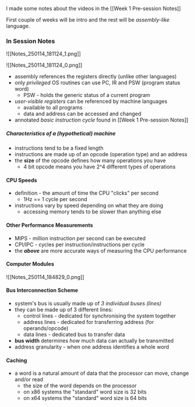 I made some notes about the videos in the [[Week 1 Pre-session Notes]]

First couple of weeks will be intro and the rest will be *assembly-like* language.

### In Session Notes
![[Notes_250114_181124_1.png]]

![[Notes_250114_181124_0.png]]
- assembly references the registers directly (unlike other languages)
- only *privileged* OS routines can use PC, IR and PSW (program status word)
	- PSW - holds the generic status of a current program
- *user-visible registers* can be referenced by machine languages
	- available to all programs
	- data and address can be accessed and changed
- annotated *basic instruction cycle* found in [[Week 1 Pre-session Notes]]

##### Characteristics of a (hypothetical) machine
- instructions tend to be a fixed length
- instructions are made up of an opcode (operation type) and an address
- the **size** of the opcode defines how many operations you have 
	- 4 bit opcode means you have 2^4 different types of operations

#### CPU Speeds
- definition - the amount of time the CPU "clicks" per second
	- 1Hz == 1 cycle per second
- instructions vary by speed depending on what they are doing
	- accessing memory tends to be slower than anything else

#### Other Performance Measurements
- MIPS - million instruction per second can be executed
- CPI/IPC - cycles per instruction/instructions per cycle
- the ***above*** are more accurate ways of measuring the CPU performance

#### Computer Modules
![[Notes_250114_184829_0.png]]

#### Bus Interconnection Scheme
- system's bus is usually made up of *3 individual buses (lines)*
- they can be made up of 3 different lines:
	- control lines  - dedicated for synchronising the system together
	- address lines - dedicated for transferring address (for operands/opcode)
	- data lines - dedicated bus to transfer data
- **bus width** determines *how* much data can actually be transmitted
- address granularity - when one address identifies a whole word

#### Caching
- a word is a natural amount of data that the processor can move, change and/or read
	- the size of the word depends on the processor
	- on x86 systems the "standard" word size is 32 bits
	- on x64 systems the "standard" word size is 64 bits